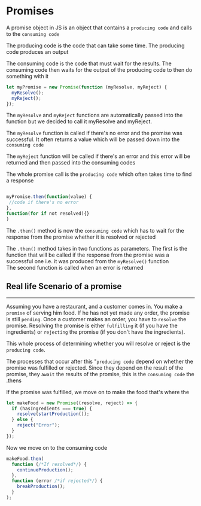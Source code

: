 <!-- @format -->

# Promises

A promise object in JS is an object that contains a `producing code` and calls to the `consuming code`

The producing code is the code that can take some time. The producing code produces an output

The consuming code is the code that must wait for the results. The
consuming code then waits for the output of the producing code to then do
something with it

```js
let myPromise = new Promise(function (myResolve, myReject) {
  myResolve();
  myReject();
});
```

The `myResolve` and `myReject` functions are automatically passed into the function but we decided to call it myResolve and myReject.

The `myResolve` function is called if there's no error and the promise was successful. It often returns a value which will be passed down into the `consuming code`

The `myReject` function will be called if there's an error and this error will be returned and then passed into the consuming codes

The whole promise call is the `producing code` which often takes time to find a response

```js

myPromise.then(function(value) {
 //code if there's no error
},
function(for if not resolved){}
)
```

The `.then()` method is now the `consuming code` which has to wait for the response from the promise whether it is resolved or rejected

The `.then()` method takes in two functions as parameters. The first is the function that will be called if the response from the promise was a successful one i.e. it was produced from the `myResolve()` function <br />
The second function is called when an error is returned

## Real life Scenario of a promise

---

Assuming you have a restaurant, and a customer comes in. You make a `promise` of serving him food. If he has not yet made any order, the promise is still `pending`. Once a customer makes an order, you have to `resolve` the
promise. Resolving the promise is either `fulfilling` it (if you have the
ingredients) or `rejecting` the promise (if you don't have the ingredients).

This whole process of determining whether you will resolve or reject is the `producing code`.

The processes that occur after this "`producing code` depend on whether the promise was fulfilled or rejected. Since they depend on the result of the promise, they `await` the results of the promise, this is the `consuming code` the .thens

If the promise was fulfilled, we move on to make the food that's where the

```js
let makeFood = new Promise((resolve, reject) => {
  if (hasIngredients === true) {
    resolve(startProduction());
  } else {
    reject("Error");
  }
});
```

Now we move on to the consuming code

```js
makeFood.then(
  function (/*If resolved*/) {
    continueProduction();
  },
  function (error /*if rejected*/) {
    breakProduction();
  }
);
```

</pre></code
      >
</fieldset>
